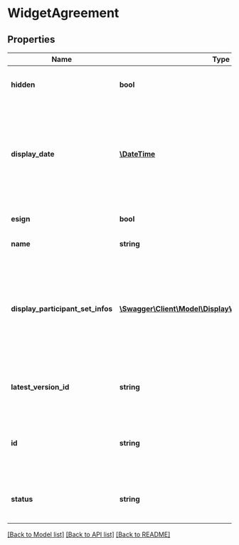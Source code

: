 # WidgetAgreement

## Properties
Name | Type | Description | Notes
------------ | ------------- | ------------- | -------------
**hidden** | **bool** | True if agreement is hidden for the user | [optional] 
**display_date** | [**\DateTime**](\DateTime.md) | The display date for the agreement. Format would be yyyy-MM-dd&#39;T&#39;HH:mm:ssZ. For example, e.g 2016-02-25T18:46:19Z represents UTC time | [optional] 
**esign** | **bool** | True if this is an e-sign document | [optional] 
**name** | **string** | Name of the Agreement | [optional] 
**display_participant_set_infos** | [**\Swagger\Client\Model\DisplayWidgetParticipantSetInfo[]**](DisplayWidgetParticipantSetInfo.md) | The most relevant current user set for the agreement. It is typically the next signer if the agreement is from the current user, or the sender if received from another user | [optional] 
**latest_version_id** | **string** | A version ID which uniquely identifies the current version of the agreement | [optional] 
**id** | **string** | The unique identifier of the agreement.If provided in POST, it will simply be ignored | [optional] 
**status** | **string** | The current status of the document from the perspective of the originator | [optional] 

[[Back to Model list]](../README.md#documentation-for-models) [[Back to API list]](../README.md#documentation-for-api-endpoints) [[Back to README]](../README.md)


